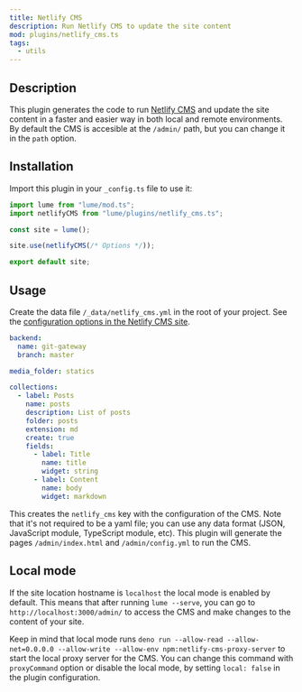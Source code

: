 ```yaml
---
title: Netlify CMS
description: Run Netlify CMS to update the site content
mod: plugins/netlify_cms.ts
tags:
  - utils
---
```


## Description

This plugin generates the code to run [Netlify CMS](https://www.netlifycms.org/)
and update the site content in a faster and easier way in both local and remote
environments. By default the CMS is accesible at the `/admin/` path, but you can
change it in the `path` option.

## Installation

Import this plugin in your `_config.ts` file to use it:

```js
import lume from "lume/mod.ts";
import netlifyCMS from "lume/plugins/netlify_cms.ts";

const site = lume();

site.use(netlifyCMS(/* Options */));

export default site;
```

## Usage

Create the data file `/_data/netlify_cms.yml` in the root of your project. See
the
[configuration options in the Netlify CMS site](https://www.netlifycms.org/docs/configuration-options/).

<lume-code>

```yml {title="/_data/netlify_cms.yml"}
backend:
  name: git-gateway
  branch: master

media_folder: statics

collections:
  - label: Posts
    name: posts
    description: List of posts
    folder: posts
    extension: md
    create: true
    fields:
      - label: Title
        name: title
        widget: string
      - label: Content
        name: body
        widget: markdown
```

</lume-code>

This creates the `netlify_cms` key with the configuration of the CMS. Note that
it's not required to be a yaml file; you can use any data format (JSON,
JavaScript module, TypeScript module, etc). This plugin will generate the pages
`/admin/index.html` and `/admin/config.yml` to run the CMS.

## Local mode

If the site location hostname is `localhost` the local mode is enabled by
default. This means that after running `lume --serve`, you can go to
`http://localhost:3000/admin/` to access the CMS and make changes to the content
of your site.

Keep in mind that local mode runs
`deno run --allow-read --allow-net=0.0.0.0 --allow-write --allow-env npm:netlify-cms-proxy-server`
to start the local proxy server for the CMS. You can change this command with
`proxyCommand` option or disable the local mode, by setting `local: false` in
the plugin configuration.
